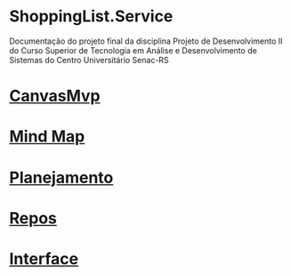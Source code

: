 # ShoppingList.Service
Documentação do projeto final da disciplina Projeto de Desenvolvimento II do Curso Superior de Tecnologia em Análise e Desenvolvimento de Sistemas do Centro Universitário Senac-RS

# [CanvasMvp](https://github.com/henriquerc18/MenorPreco/blob/main/CanvasMvp.md)

# [Mind Map](https://miro.com/app/board/uXjVMM01U88=/?share_link_id=746559453687)

# [Planejamento](https://docs.google.com/document/d/1vVYzE3TfOUpYHfuHwt_mCw4-OmINHQnRF_0y-jLCqk8/edit?usp=sharing)

# [Repos](https://github.com/xitaro/Procergs.ShoppingList.Service)

# [Interface](https://github.com/henriquerc18/Procergs_Shopping_List_Interface)
